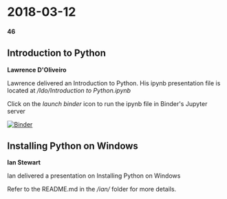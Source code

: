# 2018-03-12
#### 46

## Introduction to Python
**Lawrence D'Oliveiro**

Lawrence delivered an Introduction to Python. His ipynb presentation
file is located at */ldo/Introduction to Python.ipynb*

Click on the *launch binder* icon to run the ipynb file in Binder's Jupyter server

[![Binder](https://mybinder.org/badge_logo.svg)](https://mybinder.org/v2/gh/HamPUG/meetings/master?filepath=2018%2F2018-03-12%2Fldo%2FPython%20Intro%20Talk.ipynb)

## Installing Python on Windows
**Ian Stewart** 

Ian delivered a presentation on Installing Python on Windows

Refer to the README.md in the */ian/* folder for more details.
